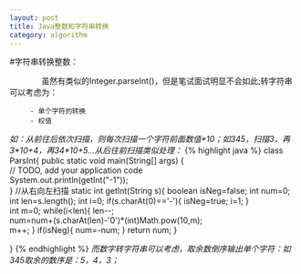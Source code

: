 ```yaml
---
layout: post
title: Java整数和字符串转换
category: algorithm
---
```

#字符串转换整数：

　　　　虽然有类似的Integer.parseInt()，但是笔试面试明显不会如此;转字符串可以考虑为：

         - 单个字符的转换
         - 权值

    
*如：从前往后依次扫描，则每次扫描一个字符前面数值\*10；如345，扫描3，再3\*10+4，再34\*10+5...从后往前扫描类似处理：*
{% highlight java %}
        class ParsInt{
        public static void main(String[] args) {        
        // TODO, add your application code           
        System.out.println(getInt("-1"));                
    }
        //从右向左扫描
        static int getInt(String  s){
            boolean isNeg=false;
            int num=0;
            int len=s.length();
            int i=0;
            if(s.charAt(0)=='-'){
                isNeg=true;
                i=1;
            }    
            int m=0;
            while(i<len){
                len--;        
                num=num+(s.charAt(len)-'0')*(int)Math.pow(10,m);                
                m++;
            }
            if(isNeg){
            num=-num;
            }
            return num;
        }           

}
{% endhighlight %}
*而数字转字符串可以考虑，取余数倒序输出单个字符：如345取余的数序是：5，4，3；*




